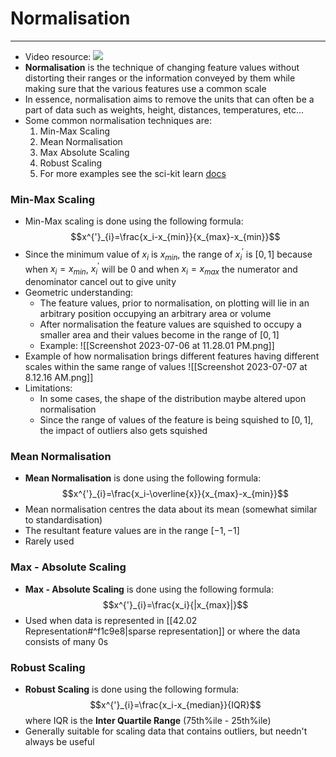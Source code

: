 # Normalisation
---
- Video resource: ![](https://www.youtube.com/watch?v=eBrGyuA2MIg&list=PLKnIA16_Rmvbr7zKYQuBfsVkjoLcJgxHH&index=25)
- **Normalisation** is the technique of changing feature values without distorting their ranges or the information conveyed by them while making sure that the various features use a common scale
- In essence, normalisation aims to remove the units that can often be a part of data such as weights, height, distances, temperatures, etc...
- Some common normalisation techniques are:
	1. Min-Max Scaling
	2. Mean Normalisation
	3. Max Absolute Scaling
	4. Robust Scaling
	5. For more examples see the sci-kit learn [docs](https://scikit-learn.org/stable/modules/preprocessing.html)
### Min-Max Scaling
- Min-Max scaling is done using the following formula: $$x^{'}_{i}=\frac{x_i-x_{min}}{x_{max}-x_{min}}$$
- Since the minimum value of $x_i$ is $x_{min}$, the range of $x^{'}_i$  is $[0,1]$ because when $x_{i}=x_{min}$, $x^{'}_{i}$ will be 0 and when $x_i=x_{max}$ the numerator and denominator cancel out to give unity
- Geometric understanding:
	- The feature values, prior to normalisation, on plotting will lie in an arbitrary position occupying an arbitrary area or volume
	- After normalisation the feature values are squished to occupy a smaller area and their values become in the range of $[0,1]$
	- Example: ![[Screenshot 2023-07-06 at 11.28.01 PM.png]]
- Example of how normalisation brings different features having different scales within the same range of values ![[Screenshot 2023-07-07 at 8.12.16 AM.png]]
- Limitations:
	- In some cases, the shape of the distribution maybe altered upon normalisation
	- Since the range of values of the feature is being squished to $[0,1]$, the impact of outliers also gets squished
### Mean Normalisation
- **Mean Normalisation** is done using the following formula: $$x^{'}_{i}=\frac{x_i-\overline{x}}{x_{max}-x_{min}}$$
- Mean normalisation centres the data about its mean (somewhat similar to standardisation)
- The resultant feature values are in the range $[-1,-1]$
- Rarely used

### Max - Absolute Scaling
- **Max - Absolute Scaling** is done using the following formula: $$x^{'}_{i}=\frac{x_i}{|x_{max}|}$$
- Used when data is represented in [[42.02 Representation#^f1c9e8|sparse representation]] or where the data consists of many 0s

### Robust Scaling
- **Robust Scaling** is done using the following formula: $$x^{'}_{i}=\frac{x_i-x_{median}}{IQR}$$ where IQR is the **Inter Quartile Range** (75th%ile - 25th%ile)
- Generally suitable for scaling data that contains outliers, but needn't always be useful
